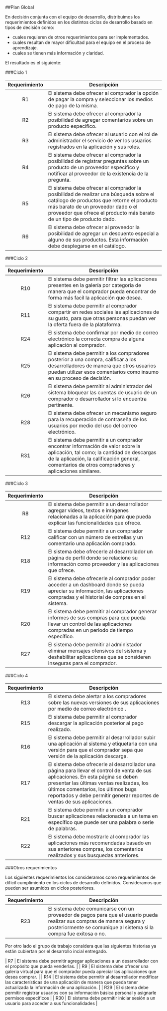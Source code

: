 ##Plan Global

En decisión conjunta con el equipo de desarrollo, distribuimos los requerimientos definidos en los distintos ciclos de desarrollo basado en tipos de decisión como: 

* cuales requieren de otros requerimientos para ser implementados.
* cuales resultan de mayor dificultad para el equipo en el proceso de aprendizaje.
* cuales se tienen más información y claridad.

El resultado es el siguiente:

###Ciclo 1

| Requerimiento | Descripción |
| :-----------: | ----------- |
| R1 | El sistema debe ofrecer al comprador la opción de pagar la compra y seleccionar los medios de pago de la misma. |
| R2 | El sistema debe ofrecer al comprador la posibilidad de agregar comentarios sobre un producto específico. |
| R3 | El sistema debe ofrecer al usuario con el rol de administrador el servicio de ver los usuarios registrados en la aplicación y sus roles. |
| R4 | El sistema debe ofrecer al comprador la posibilidad de registrar preguntas sobre un producto de un proveedor específico y notificar al proveedor de la existencia de la pregunta. |
| R5 | El sistema debe ofrecer al comprador la posibilidad de realizar una búsqueda sobre el catálogo de productos que retorne el producto más barato de un proveedor dado o el proveedor que ofrece el producto más barato de un tipo de producto dado. |
| R6 | El sistema debe ofrecer al proveedor la posibilidad de agregar un descuento especial a alguno de sus productos. Esta información debe desplegarse en el catálogo. |


###Ciclo 2

| Requerimiento | Descripción |
| :-----------: | ----------- |
| R10 | El sistema debe permitir filtrar las aplicaciones presentes en la galería por categoría de manera que el comprador pueda encontrar de forma más facíl la aplicación que desea. |
| R11 | El sistema debe permitir al comprador compartir en redes sociales las aplicaciones de su gusto, para que otras personas puedan ver la oferta fuera de la plataforma. |
| R24 | El sistema debe confirmar por medio de correo electrónico la correcta compra de alguna aplicación al comprador. |
| R25 | El sistema debe permitir a los compradores posterior a una compra, calificar a los desarrolladores de manera que otros usuarios puedan utilizar esos comentarios como insumo en su proceso de decisión. |
| R26 | El sistema debe permitir al administrador del sistema bloquear las cuentas de usuario de un comprador o desarrollador si lo encuentra pertinente. |
| R28 | El sistema debe ofrecer un mecanismo seguro para la recuperación de contraseña de los usuarios por medio del uso del correo electrónico. |
| R31 | El sistema debe permitir a un comprador encontrar información de valor sobre la aplicación, tal como; la cantidad de descargas de la aplicación, la calificación general, comentarios de otros compradores y aplicaciones similares. |

###Ciclo 3

| Requerimiento | Descripción |
| :-----------: | ----------- |
| R8 | El sistema debe permitir a un desarrollador agregar videos, textos e imágenes relacionadas a la aplicación para que pueda explicar las funcionalidades que ofrece. |
| R12 | El sistema debe permitir a un comprador calificar con un número de estrellas y un comentario una aplicación comprado. |
| R18 | El sistema debe ofrecerle al desarrollador un página de perfil donde se relacione su información como proveedor y las aplicaciones que ofrece. |
| R19 | El sistema debe ofrecerle al comprador poder acceder a un dashboard donde se pueda apreciar su información, las aplicaciones compradas y el historial de compras en el sistema. |
| R20 | El sistema debe permitir al comprador generar informes de sus compras para que pueda llevar un control de las aplicaciones compradas en un periodo de tiempo específico. |
| R27 | El sistema debe permitir al administador eliminar mensajes ofensivos del sistema y deshabilitar aplicaciones que se consideren inseguras para el comprador. |

###Ciclo 4

| Requerimiento | Descripción |
| :-----------: | ----------- |
| R13 | El sistema debe alertar a los compradores sobre las nuevas versiones de sus aplicaciones por medio de correo electrónico . |
| R15 | El sistema debe permitir al comprador descargar la aplicación posterior al pago realizado. |
| R16 | El sistema debe permitir al desarrollador subir una aplicación al sistema y etiquetarla con una versión para que el comprador sepa que versión de la aplicación descarga. |
| R17 | El sistema debe ofrecerle al desarrollador una página para llevar el control de venta de sus aplicaciones. En esta página se deben presentar las últimas ventas realizadas, los últimos comentarios, los últimos bugs reportados y debe permitir generar reportes de ventas de sus aplicaciones. |
| R21 | El sistema debe permitir a un comprador buscar aplicaciones relacionadas a un tema en específico que puede ser una palabra o serie de palabras. |
| R22 | El sistema debe mostrarle al comprador las aplicaciones más recomendadas basado en sus anteriores compras, los comentarios realizados y sus busquedas anteriores. |

###Otros requerimientos

Los siguientes requerimientos los consideramos como requerimientos de difícil cumplimiento en los ciclos de desarrollo definidos. Consideramos que pueden ser asumidos en ciclos posteriores.

| Requerimiento | Descripción |
| :-----------: | ----------- |
| R23 | El sistema debe comunicarse con un proveedor de pagos para que el usuario pueda realizar sus compras de manera segura y posteriormente se comunique al sistema si la compra fue exitosa o no. |

Por otro lado el grupo de trabajo considera que las siguientes historias ya están cubiertan por el desarrollo incial entregado.

| R7 | El sistema debe permitir agregar aplicaciones a un desarrollador con el propósito que pueda venderlas. |
| R9 | El sistema debe ofrecer una galeria virtual para que el comprador pueda apreciar las aplicaciones que desea comprar. |
| R14 | El sistema debe permitir al desarrollador modificar las características de una aplicación de manera que pueda tener actualizada la información de una aplicación. |
| R29 | El sistema debe permitir registrar usuarios con su información básica personal y asignarle permisos específicos |
| R30 | El sistema debe permitir iniciar sesión a un usuario para acceder a sus funcionalidades |

